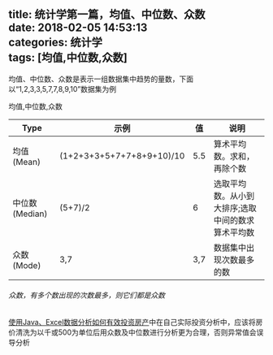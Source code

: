 title: 统计学第一篇，均值、中位数、众数  
date: 2018-02-05 14:53:13  
categories: 统计学  
tags: [均值,中位数,众数]
---
均值、中位数、众数是表示一组数据集中趋势的量数，下面以“1,2,3,3,5,7,7,8,9,10”数据集为例

均值,中位数,众数  
 
| Type | 示例 | 值 | 说明 |
| -------- | ----- | ---- | ---- |
| 均值(Mean)     | (1+2+3+3+5+7+7+8+9+10)/10  | 5.5 | 算术平均数。求和，再除个数 |
| 中位数(Median)        | (5+7)/2  | 6 | 选取平均数。从小到大排序;选取中间的数求算术平均数 |
| 众数(Mode)        | 3,7  | 3,7 | 数据集中出现次数最多的数 |

###### 众数，有多个数出现的次数最多，则它们都是众数

[使用Java、Excel数据分析如何有效投资房产](2018/01/27/data-analysis-house-price/)中在自己实际投资分析中，应该将房价清洗为以千或500为单位后用众数及中位数进行分析更为合理，否则异常值会误导分析